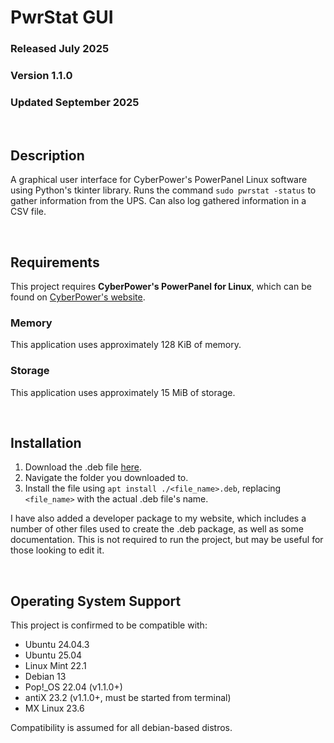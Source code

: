 # PwrStat GUI
### Released July 2025
### Version 1.1.0
### Updated September 2025

<br/>

## Description
A graphical user interface for CyberPower's PowerPanel
Linux software using Python's tkinter library. Runs the
command `sudo pwrstat -status` to gather information from
the UPS. Can also log gathered information in a CSV file.

<br/>

## Requirements
This project requires __CyberPower's PowerPanel for Linux__,
which can be found on
[CyberPower's website](https://www.cyberpowersystems.com/products/software/power-panel-personal/).

### Memory
This application uses approximately 128 KiB of memory.

### Storage
This application uses approximately 15 MiB of storage.

<br/>

## Installation

1. Download the .deb file [here](liam-ralph.github.io/projects/pwrstat-gui).
2. Navigate the folder you downloaded to.
3. Install the file using `apt install ./<file_name>.deb`, replacing
`<file_name>` with the actual .deb file's name.

I have also added a developer package to my website, which includes
a number of other files used to create the .deb package, as well as
some documentation. This is not required to run the project, but may
be useful for those looking to edit it.

<br/>

## Operating System Support

This project is confirmed to be compatible with:
 - Ubuntu 24.04.3
 - Ubuntu 25.04
 - Linux Mint 22.1
 - Debian 13
 - Pop!_OS 22.04 (v1.1.0+)
 - antiX 23.2 (v1.1.0+, must be started from terminal)
 - MX Linux 23.6

Compatibility is assumed for all debian-based distros.